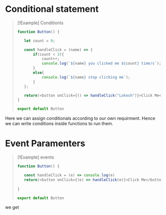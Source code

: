 # Conditional statement

> [!Example] Conditionls
> ```js
> function Button() {
>
>    let count = 0;
>
>    const handleClick = (name) => {
>        if(count < 3){
>            count++;
>            console.log(`${name} you clicked me ${count} time/s`);
>        }
>        else{
>            console.log(`${name} stop clicking me`);
>        }
>    };
>
>    return(<button onClick={() => handleClick("Lokesh")}>Click Me</button>); 
>}
>
>export default Button
>```

Here we can assign conditionals according to our own requirment. Hence we can write conditions inside functions to run them.

# Event Paramenters

> [!Example] events
> ```js
> function Button() {
>
>    const handleClick = (e) => console.log(e)
>    return(<button onClick={(e) => handleClick(e)}>Click Me</button>); 
>    
>}
>
>export default Button

we get  
